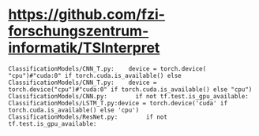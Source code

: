 # https://github.com/fzi-forschungszentrum-informatik/TSInterpret

```console
ClassificationModels/CNN_T.py:    device = torch.device( "cpu")#"cuda:0" if torch.cuda.is_available() else
ClassificationModels/CNN_T.py:    device = torch.device("cpu")#"cuda:0" if torch.cuda.is_available() else "cpu")
ClassificationModels/CNN.py:        if not tf.test.is_gpu_available:
ClassificationModels/LSTM_T.py:device = torch.device('cuda' if torch.cuda.is_available() else 'cpu')
ClassificationModels/ResNet.py:        if not tf.test.is_gpu_available:

```
